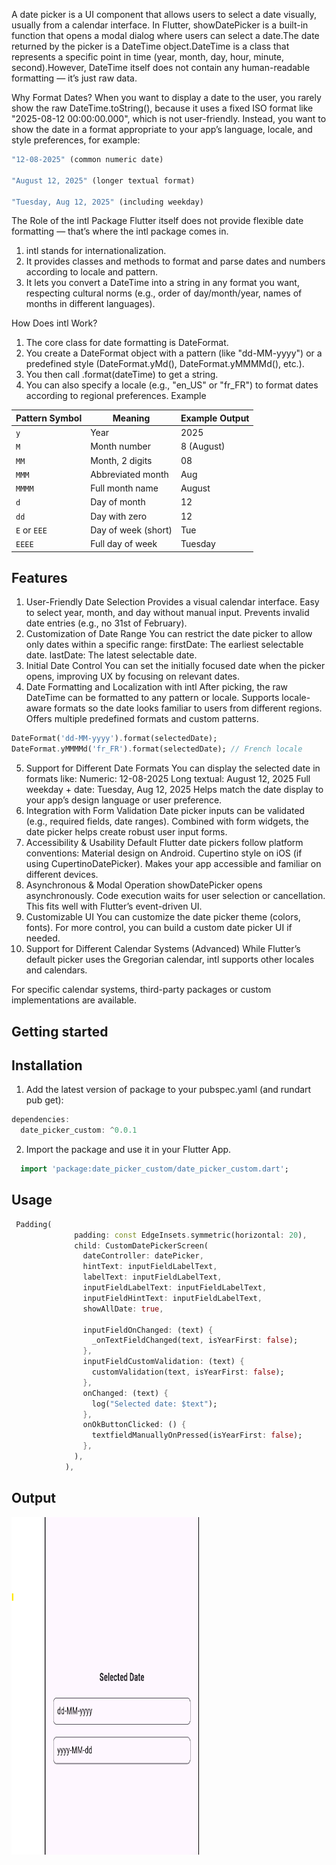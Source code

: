 <!--
This README describes the package. If you publish this package to pub.dev,
this README's contents appear on the landing page for your package.

For information about how to write a good package README, see the guide for
[writing package pages](https://dart.dev/tools/pub/writing-package-pages).

For general information about developing packages, see the Dart guide for
[creating packages](https://dart.dev/guides/libraries/create-packages)
and the Flutter guide for
[developing packages and plugins](https://flutter.dev/to/develop-packages).
-->

A date picker is a UI component that allows users to select a date visually, usually from a calendar interface. In Flutter, showDatePicker is a built-in function that opens a modal dialog where users can select a date.The date returned by the picker is a DateTime object.DateTime is a class that represents a specific point in time (year, month, day, hour, minute, second).However, DateTime itself does not contain any human-readable formatting — it’s just raw data.

Why Format Dates?
When you want to display a date to the user, you rarely show the raw DateTime.toString(), because it uses a fixed ISO format like "2025-08-12 00:00:00.000", which is not user-friendly.
Instead, you want to show the date in a format appropriate to your app’s language, locale, and style preferences, for example:

```dart
"12-08-2025" (common numeric date)

"August 12, 2025" (longer textual format)

"Tuesday, Aug 12, 2025" (including weekday)
```

The Role of the intl Package
Flutter itself does not provide flexible date formatting — that’s where the intl package comes in.

1. intl stands for internationalization.
2. It provides classes and methods to format and parse dates and numbers according to locale and pattern.
3. It lets you convert a DateTime into a string in any format you want, respecting cultural norms (e.g., order of day/month/year, names of months in different languages).

How Does intl Work?

1. The core class for date formatting is DateFormat.
2. You create a DateFormat object with a pattern (like "dd-MM-yyyy") or a predefined style (DateFormat.yMd(), DateFormat.yMMMMd(), etc.).
3. You then call .format(dateTime) to get a string.
4. You can also specify a locale (e.g., "en_US" or "fr_FR") to format dates according to regional preferences.
   Example

| Pattern Symbol | Meaning             | Example Output |
| -------------- | ------------------- | -------------- |
| `y`            | Year                | 2025           |
| `M`            | Month number        | 8 (August)     |
| `MM`           | Month, 2 digits     | 08             |
| `MMM`          | Abbreviated month   | Aug            |
| `MMMM`         | Full month name     | August         |
| `d`            | Day of month        | 12             |
| `dd`           | Day with zero       | 12             |
| `E` or `EEE`   | Day of week (short) | Tue            |
| `EEEE`         | Full day of week    | Tuesday        |

## Features

1. User-Friendly Date Selection
   Provides a visual calendar interface.
   Easy to select year, month, and day without manual input.
   Prevents invalid date entries (e.g., no 31st of February).
2. Customization of Date Range
   You can restrict the date picker to allow only dates within a specific range:
   firstDate: The earliest selectable date.
   lastDate: The latest selectable date.
3. Initial Date Control
   You can set the initially focused date when the picker opens, improving UX by focusing on relevant dates.
4. Date Formatting and Localization with intl
   After picking, the raw DateTime can be formatted to any pattern or locale.
   Supports locale-aware formats so the date looks familiar to users from different regions.
   Offers multiple predefined formats and custom patterns.

```dart
DateFormat('dd-MM-yyyy').format(selectedDate);
DateFormat.yMMMMd('fr_FR').format(selectedDate); // French locale
```

5. Support for Different Date Formats
   You can display the selected date in formats like:
   Numeric: 12-08-2025
   Long textual: August 12, 2025
   Full weekday + date: Tuesday, Aug 12, 2025
   Helps match the date display to your app’s design language or user preference.
6. Integration with Form Validation
   Date picker inputs can be validated (e.g., required fields, date ranges).
   Combined with form widgets, the date picker helps create robust user input forms.
7. Accessibility & Usability
   Default Flutter date pickers follow platform conventions:
   Material design on Android.
   Cupertino style on iOS (if using CupertinoDatePicker).
   Makes your app accessible and familiar on different devices.
8. Asynchronous & Modal Operation
   showDatePicker opens asynchronously.
   Code execution waits for user selection or cancellation.
   This fits well with Flutter’s event-driven UI.
9. Customizable UI
   You can customize the date picker theme (colors, fonts).
   For more control, you can build a custom date picker UI if needed.
10. Support for Different Calendar Systems (Advanced)
    While Flutter’s default picker uses the Gregorian calendar, intl supports other locales and calendars.

For specific calendar systems, third-party packages or custom implementations are available.

## Getting started

## Installation

1. Add the latest version of package to your pubspec.yaml (and rundart pub get):

```dart
dependencies:
  date_picker_custom: ^0.0.1
```

2. Import the package and use it in your Flutter App.

```dart
  import 'package:date_picker_custom/date_picker_custom.dart';
```

## Usage

```dart
 Padding(
              padding: const EdgeInsets.symmetric(horizontal: 20),
              child: CustomDatePickerScreen(
                dateController: datePicker,
                hintText: inputFieldLabelText,
                labelText: inputFieldLabelText,
                inputFieldLabelText: inputFieldLabelText,
                inputFieldHintText: inputFieldLabelText,
                showAllDate: true,

                inputFieldOnChanged: (text) {
                  _onTextFieldChanged(text, isYearFirst: false);
                },
                inputFieldCustomValidation: (text) {
                  customValidation(text, isYearFirst: false);
                },
                onChanged: (text) {
                  log("Selected date: $text");
                },
                onOkButtonClicked: () {
                  textfieldManuallyOnPressed(isYearFirst: false);
                },
              ),
            ),
```

## Output

<!-- ![Success Status](https://github.com/sagarkoju33/journey-stepper/raw/main/assets/output.png) -->

<img src="https://github.com/sagarkoju33/date_picker/raw/3be9de8a9714d3362fca7c7d10c1cbd12c04a978/assets/output.png" alt="Success Status" width="300" height="540">
